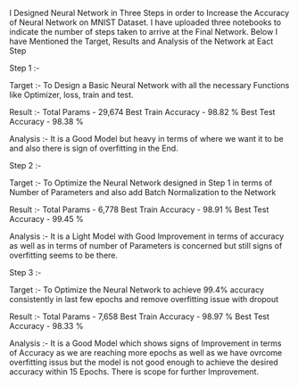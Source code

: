 I Designed Neural Network in Three Steps in order to Increase the Accuracy of Neural Network on MNIST Dataset. I have uploaded three notebooks to indicate the number 
of steps taken to arrive at the Final Network. Below I have Mentioned the Target, Results and Analysis of the Network at Eact Step 

Step 1 :- 

Target :- 
To Design a Basic Neural Network with all the necessary Functions like Optimizer, loss, train and test. 

Result :- 
Total Params - 29,674
Best Train Accuracy - 98.82 %
Best Test Accuracy - 98.38 %

Analysis :-
It is a Good Model but heavy in terms of where we want it to be and also there is sign of overfitting in the End.

Step 2 :- 

Target :-
To Optimize the Neural Network designed in Step 1 in terms of Number of Parameters and also add Batch Normalization to the Network

Result :- 
Total Params - 6,778
Best Train Accuracy - 98.91 %
Best Test Accuracy - 99.45 %

Analysis :- 
It is a Light Model with Good Improvement in terms of accuracy as well as in terms of number of Parameters is concerned but still signs of overfitting seems to be there.

Step 3 :- 

Target :-
To Optimize the Neural Network to achieve 99.4% accuracy consistently in last few epochs and remove overfitting issue with dropout

Result :- 
Total Params - 7,658
Best Train Accuracy - 98.97 %
Best Test Accuracy - 98.33 %

Analysis :- 
It is a Good Model which shows signs of Improvement in terms of Accuracy as we are reaching more epochs as well as we have ovrcome overfitting issus but the model is not good enough to achieve the desired accuracy within 15 Epochs. There is scope for further Improvement.
